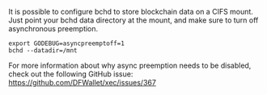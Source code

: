 It is possible to configure bchd to store blockchain data on a CIFS mount.
Just point your bchd data directory at the mount, and make sure to turn
off asynchronous preemption.

```
export GODEBUG=asyncpreemptoff=1
bchd --datadir=/mnt
```

For more information about why async preemption needs to be disabled,
check out the following GitHub issue:
https://github.com/DFWallet/xec/issues/367
